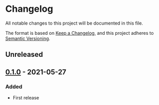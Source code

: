 # Changelog

All notable changes to this project will be documented in this file.

The format is based on [Keep a Changelog](https://keepachangelog.com/en/1.0.0/),
and this project adheres to [Semantic Versioning](https://semver.org/spec/v2.0.0.html).

## Unreleased

## [0.1.0] - 2021-05-27

### Added

- First release

[0.1.0]: https://github.com/heppokofrontend/flat-deep/releases/tag/v0.1.0
